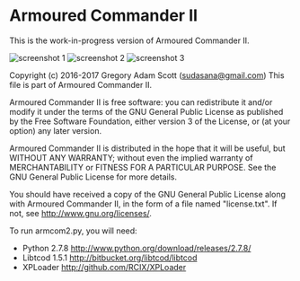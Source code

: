 # Armoured Commander II

This is the work-in-progress version of Armoured Commander II.

![screenshot 1](https://github.com/sudasana/armcom2/blob/master/screenshots/armcom2_7.png "Armoured Commander II Screenshot")
![screenshot 2](https://github.com/sudasana/armcom2/blob/master/screenshots/armcom2_8.png "Armoured Commander II Screenshot")
![screenshot 3](https://github.com/sudasana/armcom2/blob/master/screenshots/armcom2_9.png "Armoured Commander II Screenshot")

Copyright (c) 2016-2017 Gregory Adam Scott (sudasana@gmail.com)
This file is part of Armoured Commander II.

Armoured Commander II is free software: you can redistribute it and/or modify
it under the terms of the GNU General Public License as published by
the Free Software Foundation, either version 3 of the License, or
(at your option) any later version.

Armoured Commander II is distributed in the hope that it will be useful,
but WITHOUT ANY WARRANTY; without even the implied warranty of
MERCHANTABILITY or FITNESS FOR A PARTICULAR PURPOSE. See the
GNU General Public License for more details.

You should have received a copy of the GNU General Public License
along with Armoured Commander II, in the form of a file named "license.txt".
If not, see <http://www.gnu.org/licenses/>.


To run armcom2.py, you will need:

* Python 2.7.8	http://www.python.org/download/releases/2.7.8/
* Libtcod 1.5.1	http://bitbucket.org/libtcod/libtcod
* XPLoader	http://github.com/RCIX/XPLoader
